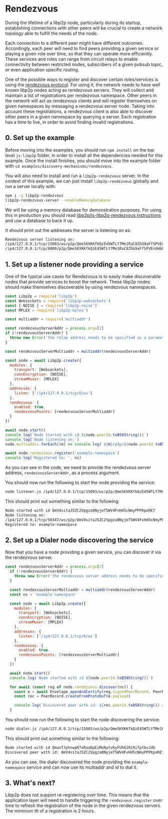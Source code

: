 # Rendezvous

During the lifetime of a libp2p node, particularly during its startup, establishing connections with other peers will be crucial to create a network topology able to fulfill the needs of the node.

Each connection to a different peer might have different outcomes. Accordingly, each peer will need to find peers providing a given service or playing a given role over time, so that they can operate more efficiently. These services and roles can range from circuit relays to enable connectivity between restricted nodes, subscribers of a given pubsub topic, or even application specific routing.

One of the possible ways to register and discover certain roles/services is using the [rendezvous protocol](https://github.com/libp2p/specs/tree/master/rendezvous). For using it, the network needs to have well known libp2p nodes acting as rendezvous servers. They will collect and maintain a list of registrations per rendezvous namespace. Other peers in the network will act as rendezvous clients and will register themselves on given namespaces by messaging a rendezvous server node. Taking into account these registrations, a rendezvous client is also able to discover other peers in a given namespace by querying a server. Each registration has a time to live, in order to avoid finding invalid registrations.

## 0. Set up the example

Before moving into the examples, you should run `npm install` on the top level `js-libp2p` folder, in order to install all the dependencies needed for this example. Once the install finishes, you should move into the example folder with `cd examples/discovery-mechanisms/rendezvous`.

You will also need to install and run a `libp2p-rendezvous` server. In the context of this example, we can just install `libp2p-rendezvous` globally and run a server locally with:

```sh
npm i -g libp2p-rendezvous
libp2p-rendezvous-server --enableMemoryDatabase
```

We will be using a memory database for demonstration purposes. For using this in production you should read [libp2p/js-libp2p-rendezvous instructions](https://github.com/libp2p/js-libp2p-rendezvous) and use a database to back it up.

It should print out the addresses the server is listening on as:

```sh
Rendezvous server listening on:
/ip4/127.0.0.1/tcp/15003/ws/p2p/QmeSKXKKfkQzE45WTLY7Me1RaC8ZhG9aFfSPVEnGHbFQXM
/ip4/127.0.0.1/tcp/8000/p2p/QmeSKXKKfkQzE45WTLY7Me1RaC8ZhG9aFfSPVEnGHbFQXM
```

## 1. Set up a listener node providing a service

One of the typical use cases for Rendezvous is to easily make discoverable nodes that provide services to boost the network. These libp2p nodes should make themselves discoverable by using rendezvous namespaces.

```js
const Libp2p = require('libp2p')
const Websockets = require('libp2p-websockets')
const { NOISE } = require('libp2p-noise')
const MPLEX = require('libp2p-mplex')

const multiaddr = require('multiaddr')

const rendezvousServerAddr = process.argv[2]
if (!rendezvousServerAddr) {
  throw new Error('the relay address needs to be specified as a parameter')
}

const rendezvousServerMultiaddr = multiaddr(rendezvousServerAddr)

const node = await Libp2p.create({
  modules: {
    transport: [Websockets],
    connEncryption: [NOISE],
    streamMuxer: [MPLEX]
  },
  addresses: {
    listen: ['/ip4/127.0.0.1/tcp/0/ws']
  },
  rendezvous: {
    enabled: true,
    rendezvousPoints: [rendezvousServerMultiaddr]
  }
})

await node.start()
console.log(`Node started with id ${node.peerId.toB58String()}`)
console.log('Node listening on:')
node.multiaddrs.forEach((m) => console.log(`${m}/p2p/${node.peerId.toB58String()}`))

await node.rendezvous.register('example-namespace')
console.log('Registered to: ', ns)
```

As you can see in the code, we need to provide the rendezvous server address, `rendezvousServerAddr`, as a process argument.

You should now run the following to start the node providing the service:

```sh
node listener.js /ip4/127.0.0.1/tcp/15003/ws/p2p/QmeSKXKKfkQzE45WTLY7Me1RaC8ZhG9aFfSPVEnGHbFQXM
```

This should print out something similar to the following:

```sh
Node started with id QmV4sitaJ5ZC2Vpgza8NyjeTSWV4FvHd5cNmyPPPKpoRE7
Node listening on:
/ip4/127.0.0.1/tcp/50347/ws/p2p/QmV4sitaJ5ZC2Vpgza8NyjeTSWV4FvHd5cNmyPPPKpoRE7
Registered to: example-namespace
```

## 2. Set up a Dialer node discovering the service

Now that you have a node providing a given service, you can discover it via the rendezvous server.

```js
const rendezvousServerAddr = process.argv[2]
  if (!rendezvousServerAddr) {
    throw new Error('the rendezvous server address needs to be specified as a parameter')
  }

  const rendezvousServerMultiaddr = multiaddr(rendezvousServerAddr)
  const ns = 'example-namespace'

  const node = await Libp2p.create({
    modules: {
      transport: [Websockets],
      connEncryption: [NOISE],
      streamMuxer: [MPLEX]
    },
    addresses: {
      listen: ['/ip4/127.0.0.1/tcp/0/ws']
    },
    rendezvous: {
      enabled: true,
      rendezvousPoints: [rendezvousServerMultiaddr]
    }
  })

  await node.start()
  console.log(`Node started with id ${node.peerId.toB58String()}`)

  for await (const reg of node.rendezvous.discover(ns)) {
    const e = await Envelope.openAndCertify(reg.signedPeerRecord, PeerRecord.DOMAIN)
    const rec = PeerRecord.createFromProtobuf(e.payload)

    console.log(`Discovered peer with id: ${rec.peerId.toB58String()} and multiaddrs ${rec.multiaddrs}`)
  }
```

You should now run the following to start the node discovering the service:

```sh
node dialer.js /ip4/127.0.0.1/tcp/15003/ws/p2p/QmeSKXKKfkQzE45WTLY7Me1RaC8ZhG9aFfSPVEnGHbFQXM
```

This should print out something similar to the following:

```sh
Node started with id QmanTJphnwpKTeRaoDpEiMoNytvKyFUh61Ri9ifptbvJdb
Discovered peer with id: QmV4sitaJ5ZC2Vpgza8NyjeTSWV4FvHd5cNmyPPPKpoRE7 and multiaddrs /ip4/127.0.0.1/tcp/50347/ws
```

As you can see, the dialer discovered the node providing the `example-namespace` service and can now use its multiaddr and id to dial it.

## 3. What's next?

Libp2p does not support re-registering over time. This means that the application layer will need to handle triggering the `rendezvous.register` over time to refresh the registration of the node in the given rendezvous servers. The minimum ttl of a registration is 2 hours.
